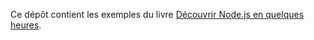 Ce dépôt contient les exemples du livre [Découvrir Node.js en quelques heures](https://www.amazon.fr/dp/B07JYGJB2J).
